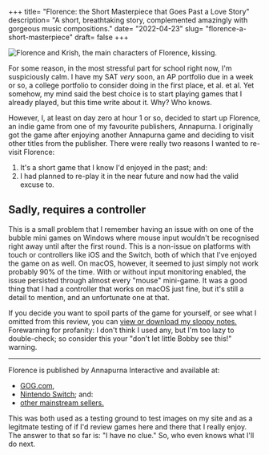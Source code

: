 +++
title= "Florence: the Short Masterpiece that Goes Past a Love Story"
description= "A short, breathtaking story, complemented amazingly with gorgeous music compositions."
date= "2022-04-23"
slug= "florence-a-short-masterpiece"
draft= false
+++

![Florence and Krish, the main characters of Florence, kissing.](https://fm.doamatto.xyz/florence/Screenshot%202022-04-22%20at%2021.50.46.png)

For some reason, in the most stressful part for school right now, I'm suspiciously calm. I have my SAT *very* soon, an AP portfolio due in a week or so, a college portfolio to consider doing in the first place, et al. et al. Yet somehow, my mind said the best choice is to start playing games that I already played, but this time write about it. Why? Who knows.

However, I, at least on day zero at hour 1 or so, decided to start up Florence, an indie game from one of my favourite publishers, Annapurna. I originally got the game after enjoying another Annapurna game and deciding to visit other titles from the publisher. There were really two reasons I wanted to re-visit Florence: 
1. It's a short game that I know I'd enjoyed in the past; and:
2. I had planned to re-play it in the near future and now had the valid excuse to.

## Sadly, requires a controller
This is a small problem that I remember having an issue with on one of the bubble mini games on Windows where mouse input wouldn't be recognised right away until after the first round. This is a non-issue on platforms with touch or controllers like iOS and the Switch, both of which that I've enjoyed the game on as well. On macOS, however, it seemed to just simply not work probably 90% of the time. With or without input monitoring enabled, the issue persisted through almost every "mouse" mini-game. It was a good thing that I had a controller that works on macOS just fine, but it's still a detail to mention, and an unfortunate one at that.

If you decide you want to spoil parts of the game for yourself, or see what I omitted from this review, you can [view or download my sloppy notes.](https://fm.doamatto.xyz) Forewarning for profanity: I don't think I used any, but I'm too lazy to double-check; so consider this your "don't let little Bobby see this!" warning.

---

Florence is published by Annapurna Interactive and available at:
- [GOG.com](https://www.gog.com/game/florence),
- [Nintendo Switch](https://www.nintendo.com/games/detail/florence-switch/); and:
- [other mainstream sellers.](https://www.annapurnainteractive.com/games/florence/)

This was both used as a testing ground to test images on my site and as a legitmate testing of if I'd review games here and there that I really enjoy. The answer to that so far is: "I have no clue." So, who even knows what I'll do next.
